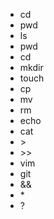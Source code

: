 * cd
* pwd
* ls
* pwd
* cd
* mkdir
* touch
* cp
* mv
* rm
* echo
* cat
* \>
* \>\>
* vim
* git
* &&
* \*
* ?

